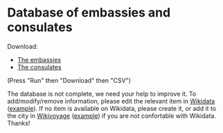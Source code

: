 # Database of embassies and consulates

Download:
- [The embassies](https://query.wikidata.org/#%23Embassies%0ASELECT%20DISTINCT%20%3Fitem%20%3FitemLabel%20%3FoperatorLabel%20%3FcountryLabel%20%3FcityLabel%20%3Fcoordinates%20%3Faddress%20%3Fphone%20%3Fwebsite%20%3Ffacebook%20%3Fimage%0AWHERE%0A%7B%0A%09%3Fitem%20wdt%3AP31%20wd%3AQ3917681%20.%0A%20%20%09OPTIONAL%20%7B%3Fitem%20wdt%3AP137%20%3Foperator%20.%7D%0A%20%20%20%20OPTIONAL%20%7B%3Fitem%20wdt%3AP131%2a%2Fwdt%3AP17%20%3Fcountry%20.%7D%0A%20%20%20%20OPTIONAL%20%7B%3Fitem%20wdt%3AP131%20%3Fcity%20.%7D%0A%20%20%20%20OPTIONAL%20%7B%3Fitem%20wdt%3AP625%20%3Fcoordinates%20.%7D%0A%20%20%20%20OPTIONAL%20%7B%3Fitem%20wdt%3AP969%20%3Faddress%20.%7D%0A%20%20%20%20OPTIONAL%20%7B%3Fitem%20wdt%3AP1329%20%3Fphone%20.%7D%0A%20%20%20%20OPTIONAL%20%7B%3Fitem%20wdt%3AP856%20%3Fwebsite%20.%7D%0A%20%20%20%20OPTIONAL%20%7B%3Fitem%20wdt%3AP2013%20%3Ffacebook%20.%7D%0A%20%20%20%20OPTIONAL%20%7B%3Fitem%20wdt%3AP18%20%3Fimage%20.%7D%0A%09SERVICE%20wikibase%3Alabel%20%7B%20bd%3AserviceParam%20wikibase%3Alanguage%20%22en%2Cru%2Cde%2Cfr%2Ces%22%20%7D%0A%7D)
- [The consulates](https://query.wikidata.org/#%23Consulates%0ASELECT%20%3Fitem%20%3FitemLabel%20%3FoperatorLabel%20%3FcountryLabel%20%3FcityLabel%20%3Fcoordinates%20%3Faddress%20%3Fphone%20%3Fwebsite%20%3Ffacebook%20%3Fimage%0AWHERE%0A%7B%0A%09%3Fitem%20wdt%3AP31%20wd%3AQ7843791%20.%0A%20%20%09OPTIONAL%20%7B%3Fitem%20wdt%3AP137%20%3Foperator%20.%7D%0A%20%20%20%20OPTIONAL%20%7B%3Fitem%20wdt%3AP17%20%3Fcountry%20.%7D%0A%20%20%20%20OPTIONAL%20%7B%3Fitem%20wdt%3AP131%20%3Fcity%20.%7D%0A%20%20%20%20OPTIONAL%20%7B%3Fitem%20wdt%3AP625%20%3Fcoordinates%20.%7D%0A%20%20%20%20OPTIONAL%20%7B%3Fitem%20wdt%3AP969%20%3Faddress%20.%7D%0A%20%20%20%20OPTIONAL%20%7B%3Fitem%20wdt%3AP1329%20%3Fphone%20.%7D%0A%20%20%20%20OPTIONAL%20%7B%3Fitem%20wdt%3AP856%20%3Fwebsite%20.%7D%0A%20%20%20%20OPTIONAL%20%7B%3Fitem%20wdt%3AP2013%20%3Ffacebook%20.%7D%0A%20%20%20%20OPTIONAL%20%7B%3Fitem%20wdt%3AP18%20%3Fimage%20.%7D%0A%09SERVICE%20wikibase%3Alabel%20%7B%20bd%3AserviceParam%20wikibase%3Alanguage%20%22en%22%20%7D%0A%7D)

(Press "Run" then "Download" then "CSV")

The database is not complete, we need your help to improve it. To add/modify/remove information, please edit the relevant item in [Wikidata](http://wikidata.org) ([example](https://www.wikidata.org/wiki/Q2841718)). If no item is available on Wikidata, please create it, or add it to the city in [Wikivoyage](http://wikivoyage.org) ([example](https://en.wikivoyage.org/wiki/Karachi#Consulates)) if you are not confortable with Wikidata. Thanks!
